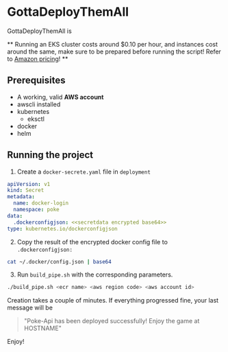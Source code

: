 # GottaDeployThemAll

GottaDeployThemAll is 

** Running an EKS cluster costs around $0.10 per hour, and instances cost around the same, make sure to be prepared before running the script! Refer to [Amazon pricing](https://aws.amazon.com/eks/pricing/)! **

## Prerequisites

- A working, valid **AWS account**
- awscli installed
- kubernetes
    - eksctl
- docker
- helm

## Running the project

1. Create a `docker-secrete.yaml` file in `deployment`

```yaml
apiVersion: v1
kind: Secret
metadata:
  name: docker-login
  namespace: poke
data:
  .dockerconfigjson: <<secretdata encrypted base64>>
type: kubernetes.io/dockerconfigjson
```

2. Copy the result of the encrypted docker config file to `.dockerconfigjson:`

```bash
cat ~/.docker/config.json | base64
```

3. Run `build_pipe.sh` with the corresponding parameters.

```bash
./build_pipe.sh <ecr name> <aws region code> <aws account id>
```

Creation takes a couple of minutes. If everything progressed fine, your last message will be 
> "Poke-Api has been deployed successfully! Enjoy the game at HOSTNAME"

Enjoy!